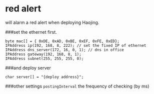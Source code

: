red alert
=========

will alarm a red alert when deploying Haojing.

###set the ethernet first.

```
byte mac[] = { 0xDE, 0xAD, 0xBE, 0xEF, 0xFE, 0xED};
IPAddress ip(192, 168, 8, 222); // set the fixed IP of ethernet
IPAddress dns_server(172, 16, 0, 1); // dns in office
IPAddress gateway(192, 168, 8, 1);
IPAddress subnet(255, 255, 255, 0);
```

###and deploy server
```
char server[] = "{deploy address}";
```

###other settings
```postingInterval``` the frequency of checking (by ms)

